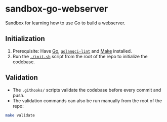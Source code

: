 # sandbox-go-webserver

Sandbox for learning how to use Go to build a webserver.

## Initialization

1. Prerequisite: Have [Go](https://go.dev/dl/), [`golangci-lint`](https://golangci-lint.run/usage/install/) and [Make](https://www.gnu.org/software/make/) installed.
1. Run the [`./init.sh`](./init.sh) script from the root of the repo to initialize the codebase.

## Validation

- The `.githooks/` scripts validate the codebase before every commit and push.
- The validation commands can also be run manually from the root of the repo:

```sh
make validate
```
